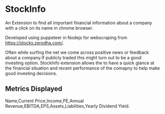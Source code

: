 # StockInfo
An Extension to find all important financial information about a company with a click on its name in chrome browser.

Developed using puppeteer in Nodejs for webscraping from https://stocks.zerodha.com/.

Often while surfing the net we come across positive news or feedback about a company.If publicly traded this might turn out to be a good investing option. 
StockInfo extension allows the to have a quick glance at the financial situation and recent performance of the comapny to help make good investing decisions.

## Metrics Displayed
Name,Current Price,Income,PE,Annual Revenue,EBITDA,EPS,Assets,Liabilities,Yearly Dividend Yield.



